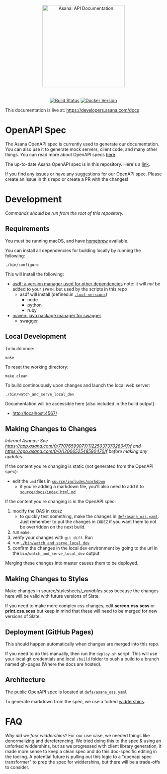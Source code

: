<p align="center">
  <img src="https://assets.asana.biz/m/33a0924d61aabd7b/original/Asana-developers-lockup-horizontal.svg" alt="Asana: API Documentation" width="264">
  <br>
  <br>
  <br>
  <a href="https://github.com/slatedocs/slate/actions?query=workflow%3ABuild+branch%3Amain"><img src="https://github.com/slatedocs/slate/workflows/Build/badge.svg?branch=main" alt="Build Status"></a>
  <a href="https://hub.docker.com/r/slatedocs/slate"><img src="https://img.shields.io/docker/v/slatedocs/slate?sort=semver" alt="Docker Version" /></a>
</p>

This documentation is live at: <https://developers.asana.com/docs>

# OpenAPI Spec

The Asana OpenAPI spec is currently used to generate our documentation. You can
also use it to generate mock servers, client code, and many other things. You
can read more about OpenAPI specs
[here](https://github.com/OAI/OpenAPI-Specification/blob/master/versions/3.0.0.md).

The up-to-date Asana OpenAPI spec is in this repository. Here's a
[link](https://github.com/Asana/developer-docs/blob/master/defs/asana_oas.yaml).

If you find any issues or have any suggestions for our OpenAPI spec. Please
create an issue in this repo or create a PR with the changes!

# Development

*Commands should be run from the root of this repository.*

## Requirements

You must be running macOS, and have [homebrew](https://brew.sh/) available.

You can install all dependencies for building locally by running the following:

``` shell
./bin/configure
```

This will install the following:

-   [asdf: a version manager used for other dependencies](https://asdf-vm.com/)
    note: it will *not* be added to your `$PATH`, but used by the scripts in
    this repo
    -   asdf will install (defined:in [`.tool-versions`](.tool-versions))
        -   node
        -   python
        -   ruby
-   [maven: java package manager for swagger](https://maven.apache.org/)
    -   [swagger](https://github.com/swagger-api/swagger-codegen)

## Local Development

To build once:

``` shell
make
```

To reset the working directory:

``` shell
make clean
```

To build continouously upon changes and launch the local web server:

``` shell
./bin/watch_and_serve_local_dev
```

Documentation will be accessible here (also included in the build output):

-   <http://localhost:4567/>

## Making Changes to Changes

*Internal Asanas: See <https://app.asana.com/0/77076599077/1122503737028047/f>
and <https://app.asana.com/0/0/1200652548580470/f> before making any updates.*

If the content you're changing is static (not generated from the OpenAPI spec):

-   edit the `.md` files in
    [`source/includes/markdown`](source/includes/markdown)
    -   if you're adding a markdown file, you'll also need to add it to
        [`source/docs/index.html.md`](source/docs/index.html.md)

If the content you're changing is in the OpenAPI spec:

1.  modify the OAS in `CODEZ`
    -   to quickly test something, make the changes in
        [`def/asana_oas.yaml`](defs/asana_oas.yaml). Just remember to put the
        changes in `CODEZ` if you want them to not be overridden on the next
        build.
2.  run `make`.
3.  verify your changes with `git diff`. Run
4.  run [`./bin/watch_and_serve_local_dev`](bin/watch_and_serve_local_dev)
5.  confirm the changes in the local dev environment by going to the url in the
    `bin/watch_and_serve_local_dev` output

Merging these changes into master causes them to be deployed.

## Making Changes to Styles

Make changes in source/stylesheets/*\_variables.scss* because the changes here
will be valid with future versions of Slate.

If you need to make more complex css changes, edit **screen.css.scss** or
**print.css.scss** but keep in mind that these will need to be merged for new
versions of Slate.

## Deployment (GitHub Pages)

This should happen automatically when changes are merged into this repo.

<!--
TODO: determine if this manual deploy process still works
      https://app.asana.com/0/1202273674392568/1202795807224614
-->

If you need to do this manually, then run the `deploy.sh` script. This will use
your local git credentials and local `/build` folder to push a build to a branch
named gh-pages (Where the docs are hosted).

## Architecture

The public OpenAPI spec is located at
[`defs/asana_oas.yaml`](defs/asana_oas.yaml)

To generate markdown from the spec, we use a forked
[widdershins](https://github.com/rossgrambo/widdershins).

# FAQ

*Why did we fork widdershins?* For our use case, we needed things like
denormalizing and dereferencing. We tried doing this to the spec & using an
unforked widdershins, but as we progressed with client library generation, it
made more sense to keep a clean spec and do this doc-specific editing in the
tooling. A potential future is pulling out this logic to a "openapi spec
transformer" to prep the spec for widdershins, but there will be a trade-offs to
consider.
